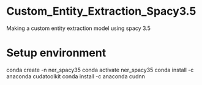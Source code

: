 # Custom_Entity_Extraction_Spacy3.5
Making a custom entity extraction model using spacy 3.5 

# Setup environment
conda create -n ner_spacy35
conda activate ner_spacy35
conda install -c anaconda cudatoolkit
conda install -c anaconda cudnn
